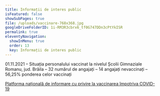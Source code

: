 ```yaml
---
title: Informații de interes public
isFeatured: false
showSubPages: true
file: /uploads/vaccinare-768x368.jpg
googleDriveFolderID: 1i-RM3R3cbrx6_tf0G747DDn3cPtYkISR
permalink: true
eleventyNavigation:
  showInMenu: true
  order: 13
  key: Informații de interes public
---
```

01.11.2021 – Situația personalului vaccinat la nivelul Școlii Gimnaziale Romanu, jud. Brăila –  32 numărul de angajați – 14 angajați nevaccinați – 56,25% ponderea celor vaccinați

[Platforma națională de informare cu privire la vaccinarea împotriva COVID-19](https://vaccinare-covid.gov.ro/?fbclid=IwAR3FL-hDeYK_AHfso5kspKtj_r956a_aKjcqGF5p5qtHEv9P3_F8H0YOGKY)